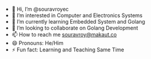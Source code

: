 - 👋 Hi, I’m @souravroyec
- 👀 I’m interested in Computer and Electronics Systems
- 🌱 I’m currently learning Embedded System and Golang
- 💞️ I’m looking to collaborate on Golang Development
- 📫 How to reach me souravroy@makaut.co
- 😄 Pronouns: He/Him
- ⚡ Fun fact: Learning and Teaching Same Time
<!---
souravroyec/souravroyec is a ✨ special ✨ repository because its `README.md` (this file) appears on your GitHub profile.
You can click the Preview link to take a look at your changes.
--->
